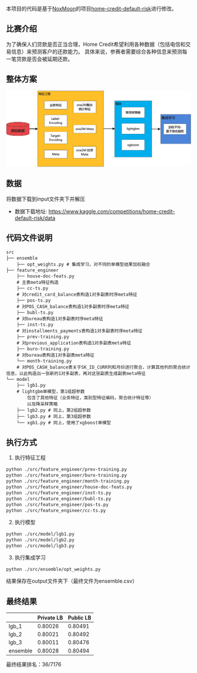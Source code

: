 
本项目的代码是基于[NoxMoon](https://github.com/NoxMoon)的项目[home-credit-default-risk](https://github.com/NoxMoon/home-credit-default-risk)进行修改。

## 比赛介绍
为了确保人们贷款是否正当合理，Home Credit希望利用各种数据（包括电信和交易信息）来预测客户的还款能力。
具体来说，参赛者需要综合各种信息来预测每一笔贷款是否会被延期还款。

## 整体方案
<img src="framework.png" width = "1500" alt="logo" align=center />


## 数据
将数据下载到input文件夹下并解压
- 数据下载地址: https://www.kaggle.com/competitions/home-credit-default-risk/data

## 代码文件说明
```
src
├── ensemble
	├── opt_weights.py # 集成学习，对不同的单模型结果加权融合
├── feature_engineer
	├── house-doc-feats.py 
	# 主表meta特征构造
	├── cc-ts.py  
	# 对credit_card_balance表构造1对多副表时序meta特征
	├── pos-ts.py  
	# 对POS_CASH_balance表构造1对多副表时序meta特征
	├── bubl-ts.py 
	# 对bureau表构造1对多副表时序meta特征
	├── inst-ts.py  
	# 对installments_payments表构造1对多副表时序meta特征
	├── prev-training.py 
	# 对previous_application表构造1对多副表meta特征
	├── buro-training.py 
	# 对bureau表构造1对多副表meta特征
	└── month-training.py  
	# 对POS_CASH_balance表关于SK_ID_CURR列和月份进行聚合，计算其他列的聚合统计信息，以此构造出一张新的1对多副表，再对这张副表生成副表meta特征
└── model
	├── lgb1.py 
	# lightgbm单模型，第1组超参数
    	包含了其他特征（业务特征，类别型特征编码，聚合统计特征等）
    	以及降采样策略
	├── lgb2.py # 同上，第2组超参数
	├── lgb3.py # 同上，第3组超参数
	└── xgb1.py # 同上，使用了xgboost单模型
```

## 执行方式
1. 执行特征工程
```
python ./src/feature_engineer/prev-training.py
python ./src/feature_engineer/buro-training.py
python ./src/feature_engineer/month-training.py
python ./src/feature_engineer/house-doc-feats.py
python ./src/feature_engineer/inst-ts.py
python ./src/feature_engineer/bubl-ts.py
python ./src/feature_engineer/pos-ts.py
python ./src/feature_engineer/cc-ts.py
```
2. 执行模型
```
python ./src/model/lgb1.py
python ./src/model/lgb2.py
python ./src/model/lgb3.py
```
3. 执行集成学习
```
python ./src/ensemble/opt_weights.py
```
结果保存在output文件夹下（最终文件为ensemble.csv）


## 最终结果

|       |  Private LB | Public LB  |
|-------| ------------ | ------------ |
| lgb_1 |  0.80026 | 0.80491  |
| lgb_2 | 0.80021 | 0.80492  |
| lgb_3 | 0.80011 | 0.80476  |
| ensemble     | 0.80028| 0.80494 |

最终结果排名：36/7176